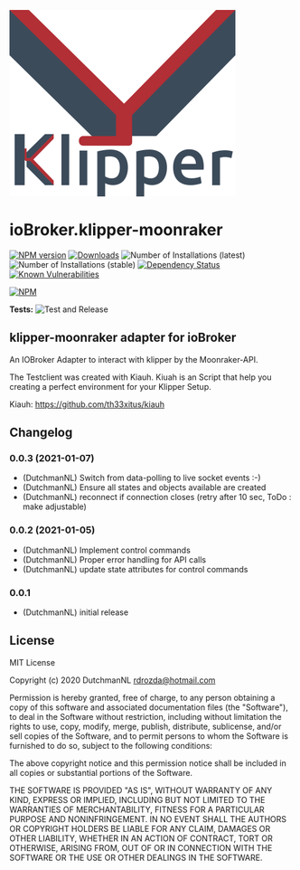 ![Logo](admin/klipper-moonraker.png)
# ioBroker.klipper-moonraker

[![NPM version](http://img.shields.io/npm/v/iobroker.klipper-moonraker.svg)](https://www.npmjs.com/package/iobroker.klipper-moonraker)
[![Downloads](https://img.shields.io/npm/dm/iobroker.klipper-moonraker.svg)](https://www.npmjs.com/package/iobroker.klipper-moonraker)
![Number of Installations (latest)](http://iobroker.live/badges/klipper-moonraker-installed.svg)
![Number of Installations (stable)](http://iobroker.live/badges/klipper-moonraker-stable.svg)
[![Dependency Status](https://img.shields.io/david/iobroker-community-adapters/iobroker.klipper-moonraker.svg)](https://david-dm.org/iobroker-community-adapters/iobroker.klipper-moonraker)
[![Known Vulnerabilities](https://snyk.io/test/github/iobroker-community-adapters/ioBroker.klipper-moonraker/badge.svg)](https://snyk.io/test/github/iobroker-community-adapters/ioBroker.klipper-moonraker)

[![NPM](https://nodei.co/npm/iobroker.klipper-moonraker.png?downloads=true)](https://nodei.co/npm/iobroker.klipper-moonraker/)

**Tests:** ![Test and Release](https://github.com/iobroker-community-adapters/ioBroker.klipper-moonraker/workflows/Test%20and%20Release/badge.svg)

## klipper-moonraker adapter for ioBroker

An IOBroker Adapter to interact with klipper by the Moonraker-API.

The Testclient was created with Kiauh. Kiuah is an Script that help you creating a perfect environment for your Klipper Setup.

Kiauh: 
https://github.com/th33xitus/kiauh

    
## Changelog

### 0.0.3 (2021-01-07)
* (DutchmanNL) Switch from data-polling to live socket events :-)
* (DutchmanNL) Ensure all states and objects available are created
* (DutchmanNL) reconnect if connection closes (retry after 10 sec, ToDo : make adjustable)

### 0.0.2 (2021-01-05)
* (DutchmanNL) Implement control commands
* (DutchmanNL) Proper error handling for API calls
* (DutchmanNL) update state attributes for control commands

### 0.0.1
* (DutchmanNL) initial release

## License
MIT License

Copyright (c) 2020 DutchmanNL <rdrozda@hotmail.com>

Permission is hereby granted, free of charge, to any person obtaining a copy
of this software and associated documentation files (the "Software"), to deal
in the Software without restriction, including without limitation the rights
to use, copy, modify, merge, publish, distribute, sublicense, and/or sell
copies of the Software, and to permit persons to whom the Software is
furnished to do so, subject to the following conditions:

The above copyright notice and this permission notice shall be included in all
copies or substantial portions of the Software.

THE SOFTWARE IS PROVIDED "AS IS", WITHOUT WARRANTY OF ANY KIND, EXPRESS OR
IMPLIED, INCLUDING BUT NOT LIMITED TO THE WARRANTIES OF MERCHANTABILITY,
FITNESS FOR A PARTICULAR PURPOSE AND NONINFRINGEMENT. IN NO EVENT SHALL THE
AUTHORS OR COPYRIGHT HOLDERS BE LIABLE FOR ANY CLAIM, DAMAGES OR OTHER
LIABILITY, WHETHER IN AN ACTION OF CONTRACT, TORT OR OTHERWISE, ARISING FROM,
OUT OF OR IN CONNECTION WITH THE SOFTWARE OR THE USE OR OTHER DEALINGS IN THE
SOFTWARE.
